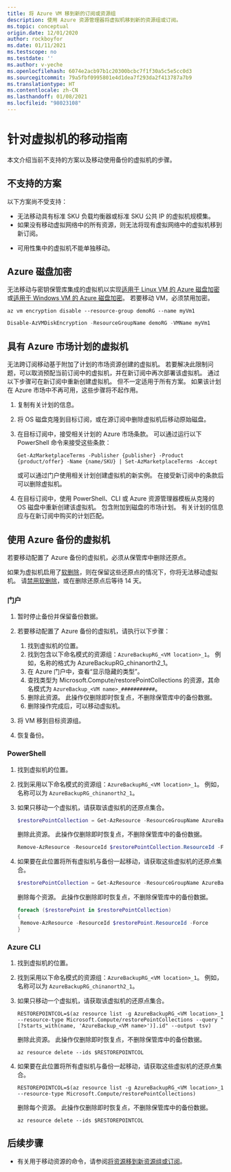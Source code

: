 ```yaml
---
title: 将 Azure VM 移到新的订阅或资源组
description: 使用 Azure 资源管理器将虚拟机移到新的资源组或订阅。
ms.topic: conceptual
origin.date: 12/01/2020
author: rockboyfor
ms.date: 01/11/2021
ms.testscope: no
ms.testdate: ''
ms.author: v-yeche
ms.openlocfilehash: 6074e2acb97b1c20300bcbc7f1f30a5c5e5cc0d3
ms.sourcegitcommit: 79a5fbf0995801e4d1dea7f293da2f413787a7b9
ms.translationtype: HT
ms.contentlocale: zh-CN
ms.lasthandoff: 01/08/2021
ms.locfileid: "98023108"
---
```

# <a name="move-guidance-for-virtual-machines"></a>针对虚拟机的移动指南

本文介绍当前不支持的方案以及移动使用备份的虚拟机的步骤。

## <a name="scenarios-not-supported"></a>不支持的方案

以下方案尚不受支持：

<!--Not Available on Availability Zones-->

* 无法移动具有标准 SKU 负载均衡器或标准 SKU 公共 IP 的虚拟机规模集。
* 如果没有移动虚拟网络中的所有资源，则无法将现有虚拟网络中的虚拟机移到新订阅。

<!--MOONCAKE: Not Available on Low priority-->
    
* 可用性集中的虚拟机不能单独移动。

## <a name="azure-disk-encryption"></a>Azure 磁盘加密

无法移动与密钥保管库集成的虚拟机以实现[适用于 Linux VM 的 Azure 磁盘加密](../../../virtual-machines/linux/disk-encryption-overview.md)或[适用于 Windows VM 的 Azure 磁盘加密](../../../virtual-machines/windows/disk-encryption-overview.md)。 若要移动 VM，必须禁用加密。

```azurecli
az vm encryption disable --resource-group demoRG --name myVm1
```

```powershell
Disable-AzVMDiskEncryption -ResourceGroupName demoRG -VMName myVm1
```

## <a name="virtual-machines-with-marketplace-plans"></a>具有 Azure 市场计划的虚拟机

无法跨订阅移动基于附加了计划的市场资源创建的虚拟机。 若要解决此限制问题，可以取消预配当前订阅中的虚拟机，并在新订阅中再次部署该虚拟机。 通过以下步骤可在新订阅中重新创建虚拟机。 但不一定适用于所有方案。 如果该计划在 Azure 市场中不再可用，这些步骤将不起作用。

1. 复制有关计划的信息。

1. 将 OS 磁盘克隆到目标订阅，或在源订阅中删除虚拟机后移动原始磁盘。

1. 在目标订阅中，接受相关计划的 Azure 市场条款。 可以通过运行以下 PowerShell 命令来接受这些条款：

    ```azurepowershell
    Get-AzMarketplaceTerms -Publisher {publisher} -Product {product/offer} -Name {name/SKU} | Set-AzMarketplaceTerms -Accept
    ```

    或可以通过门户使用相关计划创建虚拟机的新实例。 在接受新订阅中的条款后可以删除虚拟机。

1. 在目标订阅中，使用 PowerShell、CLI 或 Azure 资源管理器模板从克隆的 OS 磁盘中重新创建该虚拟机。 包含附加到磁盘的市场计划。 有关计划的信息应与在新订阅中购买的计划匹配。

## <a name="virtual-machines-with-azure-backup"></a>使用 Azure 备份的虚拟机

若要移动配置了 Azure 备份的虚拟机，必须从保管库中删除还原点。

如果为虚拟机启用了[软删除](../../../backup/backup-azure-security-feature-cloud.md)，则在保留这些还原点的情况下，你将无法移动虚拟机。 请[禁用软删除](../../../backup/backup-azure-security-feature-cloud.md#enabling-and-disabling-soft-delete)，或在删除还原点后等待 14 天。

### <a name="portal"></a>门户

1. 暂时停止备份并保留备份数据。
2. 若要移动配置了 Azure 备份的虚拟机，请执行以下步骤：

    1. 找到虚拟机的位置。
    2. 找到包含以下命名模式的资源组：`AzureBackupRG_<VM location>_1`。 例如，名称的格式为 AzureBackupRG_chinanorth2_1。
    3. 在 Azure 门户中，查看“显示隐藏的类型”。
    4. 查找类型为 Microsoft.Compute/restorePointCollections 的资源，其命名模式为 `AzureBackup_<VM name>_###########`。
    5. 删除此资源。 此操作仅删除即时恢复点，不删除保管库中的备份数据。
    6. 删除操作完成后，可以移动虚拟机。

3. 将 VM 移到目标资源组。
4. 恢复备份。

### <a name="powershell"></a>PowerShell

1. 找到虚拟机的位置。

1. 找到采用以下命名模式的资源组：`AzureBackupRG_<VM location>_1`。 例如，名称可以为 `AzureBackupRG_chinanorth2_1`。

1. 如果只移动一个虚拟机，请获取该虚拟机的还原点集合。

    ```powershell
    $restorePointCollection = Get-AzResource -ResourceGroupName AzureBackupRG_<VM location>_1 -name AzureBackup_<VM name>* -ResourceType Microsoft.Compute/restorePointCollections
    ```

    删除此资源。 此操作仅删除即时恢复点，不删除保管库中的备份数据。

    ```powershell
    Remove-AzResource -ResourceId $restorePointCollection.ResourceId -Force
    ```

1. 如果要在此位置将所有虚拟机与备份一起移动，请获取这些虚拟机的还原点集合。

    ```powershell
    $restorePointCollection = Get-AzResource -ResourceGroupName AzureBackupRG_<VM location>_1 -ResourceType Microsoft.Compute/restorePointCollections
    ```

    删除每个资源。 此操作仅删除即时恢复点，不删除保管库中的备份数据。

    ```powershell
    foreach ($restorePoint in $restorePointCollection)
    {
     Remove-AzResource -ResourceId $restorePoint.ResourceId -Force
    }
    ```

### <a name="azure-cli"></a>Azure CLI

1. 找到虚拟机的位置。

1. 找到采用以下命名模式的资源组：`AzureBackupRG_<VM location>_1`。 例如，名称可以为 `AzureBackupRG_chinanorth2_1`。

1. 如果只移动一个虚拟机，请获取该虚拟机的还原点集合。

    ```azurecli
    RESTOREPOINTCOL=$(az resource list -g AzureBackupRG_<VM location>_1 --resource-type Microsoft.Compute/restorePointCollections --query "[?starts_with(name, 'AzureBackup_<VM name>')].id" --output tsv)
    ```

    删除此资源。 此操作仅删除即时恢复点，不删除保管库中的备份数据。

    ```azurecli
    az resource delete --ids $RESTOREPOINTCOL
    ```

1. 如果要在此位置将所有虚拟机与备份一起移动，请获取这些虚拟机的还原点集合。

    ```azurecli
    RESTOREPOINTCOL=$(az resource list -g AzureBackupRG_<VM location>_1 --resource-type Microsoft.Compute/restorePointCollections)
    ```

    删除每个资源。 此操作仅删除即时恢复点，不删除保管库中的备份数据。

    ```azurecli
    az resource delete --ids $RESTOREPOINTCOL
    ```

## <a name="next-steps"></a>后续步骤

* 有关用于移动资源的命令，请参阅[将资源移到新资源组或订阅](../move-resource-group-and-subscription.md)。

<!--Not Available on  [Recovery Services limitations](../../../backup/backup-azure-move-recovery-services-vault.md?toc=/azure-resource-manager/toc.json)-->

<!-- Update_Description: update meta properties, wording update, update link -->
